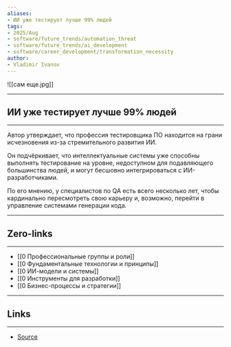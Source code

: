 ```yaml
---
aliases: 
- ИИ уже тестирует лучше 99% людей
tags:
- 2025/Aug
- software/future_trends/automation_threat
- software/future_trends/ai_development
- software/career_development/transformation_necessity
author:
- Vladimir Ivanov
---
```

![[сам еще.jpg]]

-----
##  ИИ уже тестирует лучше 99% людей
-----
Автор утверждает, что профессия тестировщика ПО находится на грани исчезновения из-за стремительного развития ИИ. 

Он подчёркивает, что интеллектуальные системы уже способны выполнять тестирование на уровне, недоступном для подавляющего большинства людей, и могут бесшовно интегрироваться с ИИ-разработчиками. 

По его мнению, у специалистов по QA есть всего несколько лет, чтобы кардинально пересмотреть свою карьеру и, возможно, перейти в управление системами генерации кода.

---
## Zero-links
---
- [[0 Профессиональные группы и роли]]
- [[0 Фундаментальные технологии и принципы]]
- [[0 ИИ-модели и системы]]
- [[0 Инструменты для разработки]]
- [[0 Бизнес-процессы и стратегии]]

---
## Links
---
- [Source](https://t.me/turboproject/2009)